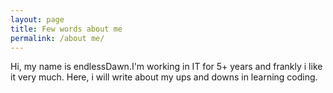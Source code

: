 ```yaml
---
layout: page
title: Few words about me
permalink: /about me/
---
```


Hi, my name is endlessDawn.I'm working in IT for 5+ years and frankly i like it very much. Here, i will write about my ups and downs in learning coding. 
